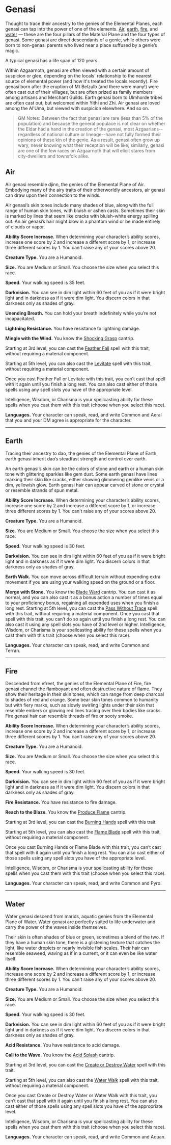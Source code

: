 # Genasi
Thought to trace their ancestry to the genies of the Elemental Planes, each genasi can tap into the power of one of the elements. [Air](#air), [earth](#earth), [fire](#fire), and [water](#water) — these are the four pillars of the Material Plane and the four types of genasi. Some genasi are direct descendants of a genie, while others were born to non-genasi parents who lived near a place suffused by a genie’s magic.

A typical genasi has a life span of 120 years.

Within Azgaarnoth, genasi are often viewed with a certain amount of suspicion or glee, depending on the locals' relationship to the nearest source of elemental power (and how it's treated the locals recently). Fire genasi born after the eruption of Mt Belzulb (and there were many!) were often cast out of their villages, but are often prized as family members among artisans and Merchant Guilds. Earth genasi born to Ulmhorde tribes are often cast out, but welcomed within Yithi and Zhi. Air genasi are loved among the Al'Uma, but viewed with suspicion elsewhere. And so on.

> GM Notes: Between the fact that genasi are rare (less than 5% of the population) and because the general populace is not clear on whether the Eldar had a hand in the creation of the genasi, most Azgaarians--regardless of national culture or lineage--have not fully formed their opinions of these kin of the genie. As a result, genasi often grow up wary, never knowing what their reception will be like; similarly, genasi are one of the few races on Azgaarnoth that will elicit stares from city-dwelllers and townsfolk alike.

## Air
Air genasi resemble djinn, the genies of the Elemental Plane of Air. Embodying many of the airy traits of their otherworldly ancestors, air genasi can draw upon their connection to the winds.

Air genasi’s skin tones include many shades of blue, along with the full range of human skin tones, with bluish or ashen casts. Sometimes their skin is marked by lines that seem like cracks with bluish-white energy spilling out. An air genasi’s hair might blow in a phantom wind or be made entirely of clouds or vapor.

**Ability Score Increase.** When determining your character’s ability scores, increase one score by 2 and increase a different score by 1, or increase three different scores by 1. You can't raise any of your scores above 20.

**Creature Type.** You are a Humanoid.

**Size.** You are Medium or Small. You choose the size when you select this race.

**Speed.** Your walking speed is 35 feet.

**Darkvision.** You can see in dim light within 60 feet of you as if it were bright light and in darkness as if it were dim light. You discern colors in that darkness only as shades of gray.

**Unending Breath.** You can hold your breath indefinitely while you’re not incapacitated.

**Lightning Resistance.** You have resistance to lightning damage.

**Mingle with the Wind.** You know the [Shocking Grasp](/Magic/Spells/shocking-grasp.md) cantrip. 

Starting at 3rd level, you can cast the [Feather Fall](/Magic/Spells/feather-fall.md) spell with this trait, without requiring a material component. 

Starting at 5th level, you can also cast the [Levitate](/Magic/Spells/levitate.md) spell with this trait, without requiring a material component. 

Once you cast Feather Fall or Levitate with this trait, you can’t cast that spell with it again until you finish a long rest. You can also cast either of those spells using any spell slots you have of the appropriate level. 

Intelligence, Wisdom, or Charisma is your spellcasting ability for these spells when you cast them with this trait (choose when you select this race).

**Languages.** Your character can speak, read, and write Common and Aeral that you and your DM agree is appropriate for the character.

---

## Earth
Tracing their ancestry to dao, the genies of the Elemental Plane of Earth, earth genasi inherit dao’s steadfast strength and control over earth.

An earth genasi’s skin can be the colors of stone and earth or a human skin tone with glittering sparkles like gem dust. Some earth genasi have lines marking their skin like cracks, either showing glimmering gemlike veins or a dim, yellowish glow. Earth genasi hair can appear carved of stone or crystal or resemble strands of spun metal.

**Ability Score Increase.** When determining your character’s ability scores, increase one score by 2 and increase a different score by 1, or increase three different scores by 1. You can't raise any of your scores above 20.

**Creature Type.** You are a Humanoid.

**Size.** You are Medium or Small. You choose the size when you select this race.

**Speed.** Your walking speed is 30 feet.

**Darkvision.** You can see in dim light within 60 feet of you as if it were bright light and in darkness as if it were dim light. You discern colors in that darkness only as shades of gray.

**Earth Walk.** You can move across difficult terrain without expending extra movement if you are using your walking speed on the ground or a floor.

**Merge with Stone.** You know the [Blade Ward](/Magic/Spells/blade-ward.md) cantrip. You can cast it as normal, and you can also cast it as a bonus action a number of times equal to your proficiency bonus, regaining all expended uses when you finish a long rest.
Starting at 5th level, you can cast the [Pass Without Trace](/Magic/Spells/pass-without-trace.md) spell with this trait, without requiring a material component. Once you cast that spell with this trait, you can’t do so again until you finish a long rest. You can also cast it using any spell slots you have of 2nd level or higher.
Intelligence, Wisdom, or Charisma is your spellcasting ability for these spells when you cast them with this trait (choose when you select this race).

**Languages.** Your character can speak, read, and write Common and Terran.

---

## Fire
Descended from efreet, the genies of the Elemental Plane of Fire, fire genasi channel the flamboyant and often destructive nature of flame. They show their heritage in their skin tones, which can range from deep charcoal to shades of red and orange. Some bear skin tones common to humanity but with fiery marks, such as slowly swirling lights under their skin that resemble embers or glowing red lines tracing over their bodies like cracks. Fire genasi hair can resemble threads of fire or sooty smoke.

**Ability Score Increase.** When determining your character’s ability scores, increase one score by 2 and increase a different score by 1, or increase three different scores by 1. You can't raise any of your scores above 20.

**Creature Type.** You are a Humanoid.

**Size.** You are Medium or Small. You choose the size when you select this race.

**Speed.** Your walking speed is 30 feet.

**Darkvision.** You can see in dim light within 60 feet of you as if it were bright light and in darkness as if it were dim light. You discern colors in that darkness only as shades of gray.

**Fire Resistance.** You have resistance to fire damage.

**Reach to the Blaze.** You know the [Produce Flame](/Magic/Spells/produce-flame.md) cantrip. 

Starting at 3rd level, you can cast the [Burning Hands](/Magic/Spells/burning-hands.md) spell with this trait.

Starting at 5th level, you can also cast the [Flame Blade](/Magic/Spells/flame-blade.md) spell with this trait, without requiring a material component. 

Once you cast Burning Hands or Flame Blade with this trait, you can’t cast that spell with it again until you finish a long rest. You can also cast either of those spells using any spell slots you have of the appropriate level.

Intelligence, Wisdom, or Charisma is your spellcasting ability for these spells when you cast them with this trait (choose when you select this race).

**Languages.** Your character can speak, read, and write Common and Pyro.

---

## Water
Water genasi descend from marids, aquatic genies from the Elemental Plane of Water. Water genasi are perfectly suited to life underwater and carry the power of the waves inside themselves.

Their skin is often shades of blue or green, sometimes a blend of the two. If they have a human skin tone, there is a glistening texture that catches the light, like water droplets or nearly invisible fish scales. Their hair can resemble seaweed, waving as if in a current, or it can even be like water itself.

**Ability Score Increase.** When determining your character’s ability scores, increase one score by 2 and increase a different score by 1, or increase three different scores by 1. You can't raise any of your scores above 20.

**Creature Type.** You are a Humanoid.

**Size.** You are Medium or Small. You choose the size when you select this race.

**Speed.** Your walking speed is 30 feet.

**Darkvision.** You can see in dim light within 60 feet of you as if it were bright light and in darkness as if it were dim light. You discern colors in that darkness only as shades of gray.

**Acid Resistance.** You have resistance to acid damage.

**Call to the Wave.** You know the [Acid Splash](/Magic/Spells/acid-splash.md) cantrip. 

Starting at 3rd level, you can cast the [Create or Destroy Water](/Magic/Spells/create-or-destroy-water.md) spell with this trait. 

Starting at 5th level, you can also cast the [Water Walk](/Magic/Spells/water-walk.md) spell with this trait, without requiring a material component. 

Once you cast Create or Destroy Water or Water Walk with this trait, you can’t cast that spell with it again until you finish a long rest. You can also cast either of those spells using any spell slots you have of the appropriate level.

Intelligence, Wisdom, or Charisma is your spellcasting ability for these spells when you cast them with this trait (choose when you select this race).

**Languages.** Your character can speak, read, and write Common and Aquan.

